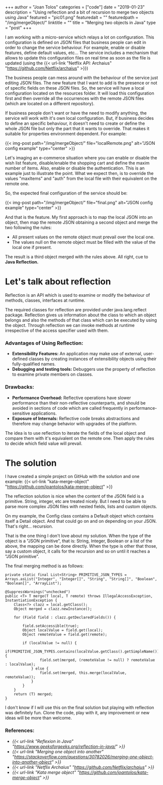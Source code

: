 +++
author = "Joan Tolos"
categories = ["code"]
date = "2019-01-23"
description = "Using reflection and a bit of recursion to merge two objects using Java"
featured = "pic01.png"
featuredalt = ""
featuredpath = "/img/mergeObject/"
linktitle = ""
title = "Merging two objects in Java"
type = "post"
+++

I am working with a micro-service which relays a lot on configuration. This configuration is defined on JSON files that business people can edit in order to change the service behaviour. For example, enable or disable features, define default values, etc... The service includes a mechanism that allows to update this configuration files on real time as soon as the file is updated (using the {{< url-link "Netflix API: Archaius" "https://github.com/Netflix/archaius" >}})

The business people can mess around with the behaviour of the service just editing JSON files.
The new feature that I want to add is the presence or not of specific fields on these JSON files. So, the service will have a local configuration located on the resources folder. It will load this configuration first and then override all the occurrences with the remote JSON files (which are located on a different repository).

If business people don't want or have the need to modify anything, the service will work with it's own local configuration. But, if business decides to define an specific behaviour, it doesn't need to create or define the whole JSON file but only the part that it wants to override. That makes it suitable for properties environment dependent. For example:

{{< img-post path="/img/mergeObject/" file="localRemote.png" alt="JSON config example" type="center" >}}

Let's imaging an e-commerce situation where you can enable or disable the wish list feature, disable/enable the shopping cart and define the maxim number of items. Also, enable or disable the authentication. This is an example just to illustrate the point. What we expect then, is to override the values "maxItems" and "auth" from the local file with their equivalent on the remote one.

So, the expected final configuration of the service should be:

{{< img-post path="/img/mergeObject/" file="final.png" alt="JSON config example" type="center" >}}

And that is the feature. My first approach is to map the local JSON into an object, then map the remote JSON obtaining a second object and merge the two following the rules:

* All present values on the remote object must prevail over the local one.
* The values null on the remote object must be filled with the value of the local one if present.

The result is a third object merged with the rules above. All right, cue to **Java Reflection.**

# Let's talk about reflection

Reflection is an API which is used to examine or modify the behaviour of methods, classes, interfaces at runtime.

The required classes for reflection are provided under java.lang.reflect package.
Reflection gives us information about the class to which an object belongs and also the methods of that class which can be executed by using the object.
Through reflection we can invoke methods at runtime irrespective of the access specifier used with them.

### Advantages of Using Reflection:

* **Extensibility Features:** An application may make use of external, user-defined classes by creating instances of extensibility objects using their fully-qualified names.
* **Debugging and testing tools:** Debuggers use the property of reflection to examine private members on classes.

### Drawbacks:

* **Performance Overhead:** Reflective operations have slower performance than their non-reflective counterparts, and should be avoided in sections of code which are called frequently in performance-sensitive applications.
* **Exposure of Internals:** Reflective code breaks abstractions and therefore may change behavior with upgrades of the platform.

The idea is to use reflection to iterate the fields of the local object and compare them with it's equivalent on the remote one. Then apply the rules to decide which field value will prevail.

# The solution

I have created a simple project on GitHub with the solution and one example: {{< url-link "kata-merge-object" "https://github.com/joantolos/kata-merge-object" >}}

The reflection solution is nice when the content of the JSON field is a primitive. String, integer, etc are treated nicely. But I need to be able to parse more complex JSON files with nested fields, lists and custom objects.

On my example, the Config class contains a Default object which contains itself a Detail object. And that could go on and on depending on your JSON. That's right... recursion.

That is the one thing I don't love about my solution. When the type of the object is a "JSON primitive", that is: String, Integer, Boolean or a list of the above, the mapping can be done directly. When the type is other that those, say a custom object, it calls for the recursion and so on until it reaches a "JSON primitive".

The final merging method is as follows:

    private static final List<String> PRIMITIVE_JSON_TYPES = Arrays.asList("Integer", "Integer[]", "String", "String[]", "Boolean", "Boolean[]", "ArrayList");

    @SuppressWarnings("unchecked")
    public <T> T merge(T local, T remote) throws IllegalAccessException, InstantiationException {
        Class<?> clazz = local.getClass();
        Object merged = clazz.newInstance();

        for (Field field : clazz.getDeclaredFields()) {

            field.setAccessible(true);
            Object localValue = field.get(local);
            Object remoteValue = field.get(remote);

            if (localValue != null) {
                if(PRIMITIVE_JSON_TYPES.contains(localValue.getClass().getSimpleName())) {
                    field.set(merged, (remoteValue != null) ? remoteValue : localValue);
                } else {
                    field.set(merged, this.merge(localValue, remoteValue));
                }
            }
        }
        return (T) merged;
    }

I don't know if I will use this on the final solution but playing with reflection was definitely fun. Clone the code, play with it, any improvement or new ideas will be more than welcome.

### References:

* _{{< url-link "Reflexion in Java" "https://www.geeksforgeeks.org/reflection-in-java/" >}}_
* _{{< url-link "Merging one object into another" "https://stackoverflow.com/questions/30782026/merging-one-object-into-another-object" >}}_
* _{{< url-link "Netflix Archaius" "https://github.com/Netflix/archaius" >}}_
* _{{< url-link "Kata merge object" "https://github.com/joantolos/kata-merge-object" >}}_
